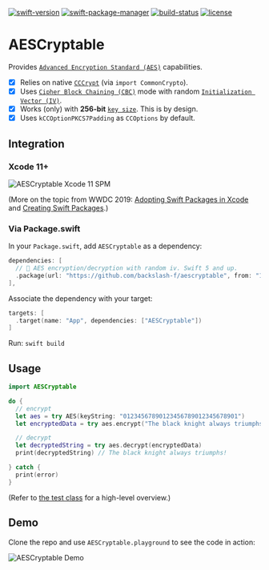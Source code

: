 [![swift-version](https://img.shields.io/badge/swift-5.0-brightgreen.svg)](https://github.com/apple/swift)
[![swift-package-manager](https://img.shields.io/badge/package%20manager-compatible-brightgreen.svg)](https://github.com/apple/swift-package-manager)
[![build-status](https://travis-ci.com/backslash-f/aescryptable.svg?branch=master)](https://travis-ci.com/backslash-f/aescryptable)
[![license](https://img.shields.io/badge/license-mit-brightgreen.svg)](https://en.wikipedia.org/wiki/MIT_License)

# AESCryptable
Provides [`Advanced Encryption Standard (AES)`](https://en.wikipedia.org/wiki/Advanced_Encryption_Standard) capabilities.

- [x] Relies on native [`CCCrypt`](http://bit.ly/cccryptManPages) (via `import CommonCrypto`).
- [x] Uses [`Cipher Block Chaining (CBC)`](https://en.wikipedia.org/wiki/Block_cipher_mode_of_operation#Cipher_Block_Chaining_(CBC)) mode with random [`Initialization Vector (IV)`](https://en.wikipedia.org/wiki/Block_cipher_mode_of_operation#Initialization_vector_(IV)).
- [x] Works (only) with **256-bit** [`key size`](https://en.wikipedia.org/wiki/Key_size). This is by design.
- [x] Uses `kCCOptionPKCS7Padding` as `CCOptions` by default.

## Integration
### Xcode 11+
![AESCryptable Xcode 11 SPM](https://i.imgur.com/JKciz5T.gif)

(More on the topic from WWDC 2019: [Adopting Swift Packages in Xcode](https://developer.apple.com/videos/play/wwdc2019/408/) and [Creating Swift Packages](https://developer.apple.com/videos/play/wwdc2019/410/).)

### Via Package.swift
In your `Package.swift`, add `AESCryptable` as a dependency:
```swift
dependencies: [
  // 🔐 AES encryption/decryption with random iv. Swift 5 and up.
  .package(url: "https://github.com/backslash-f/aescryptable", from: "1.0.0")
],
```

Associate the dependency with your target:
```swift
targets: [
  .target(name: "App", dependencies: ["AESCryptable"])
]
```
Run: `swift build`

## Usage
```swift
import AESCryptable

do {
  // encrypt
  let aes = try AES(keyString: "01234567890123456789012345678901")
  let encryptedData = try aes.encrypt("The black knight always triumphs!")

  // decrypt
  let decryptedString = try aes.decrypt(encryptedData)
  print(decryptedString) // The black knight always triumphs!

} catch {
  print(error)
}
```

(Refer to [the test class](https://github.com/backslash-f/aescryptable/blob/master/Tests/AESCryptableTests/AESCryptableTests.swift) for a high-level overview.)

## Demo
Clone the repo and use `AESCryptable.playground` to see the code in action:

![AESCryptable Demo](https://i.imgur.com/6cI5Knu.gif)
